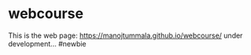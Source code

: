 # webcourse

This is the web page: https://manojtummala.github.io/webcourse/
under development...
#newbie
